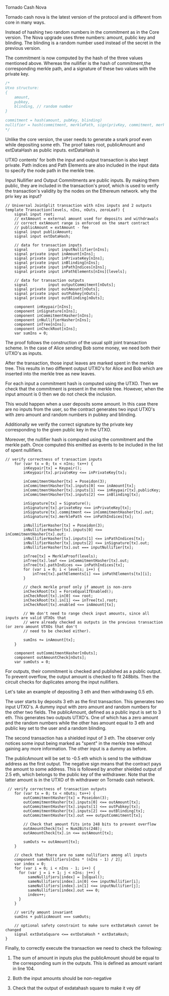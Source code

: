 Tornado Cash Nova

Tornado cash nova is the latest version of the protocol and is different from core in many ways.

Instead of hashing two random numbers in the commitment as in the Core version. The Nova upgrade uses three numbers: amount, public key and blinding. The blinding is a random number used instead of the secret in the previous version. 

The commitment is now computed by the hash of the three values mentioned above. Whereas the nullifier is the hash of commitment,the corresponding merkle path, and a signature of these two values with the private key.


```js
/*
Utxo structure:
{
    amount,
    pubkey,
    blinding, // random number
}

commitment = hash(amount, pubKey, blinding)
nullifier = hash(commitment, merklePath, sign(privKey, commitment, merklePath))
*/
```

Unlike the core version, the user needs to generate a snark proof even while depositing some eth. The proof takes root, publicAmount and extDataHash as public inputs. extDataHash is 

UTXO contents' for both the input and output transaction is also kept private. Path indices and Path Elements are also included in the input data to specify the node path in the merkle tree.

Input Nullifier and Output Commitments are public inputs. By making them public, they are included in the transaction's proof, which is used to verify the transaction's validity by the nodes on the   Ethereum network. why the priv key as input?

```circom=
// Universal JoinSplit transaction with nIns inputs and 2 outputs
template Transaction(levels, nIns, nOuts, zeroLeaf) {
    signal input root;
    // extAmount = external amount used for deposits and withdrawals
    // correct extAmount range is enforced on the smart contract
    // publicAmount = extAmount - fee
    signal input publicAmount;
    signal input extDataHash;

    // data for transaction inputs
    signal         input inputNullifier[nIns];
    signal private input inAmount[nIns];
    signal private input inPrivateKey[nIns];
    signal private input inBlinding[nIns];
    signal private input inPathIndices[nIns];
    signal private input inPathElements[nIns][levels];

    // data for transaction outputs
    signal         input outputCommitment[nOuts];
    signal private input outAmount[nOuts];
    signal private input outPubkey[nOuts];
    signal private input outBlinding[nOuts];

    component inKeypair[nIns];
    component inSignature[nIns];
    component inCommitmentHasher[nIns];
    component inNullifierHasher[nIns];
    component inTree[nIns];
    component inCheckRoot[nIns];
    var sumIns = 0;
```

The proof follows the construction of the usual split joint transaction scheme. In the case of  Alice sending Bob some money, we need both their UTXO's as inputs. 

After the transaction, those input leaves are marked spent in the merkle tree. This results in two different output UTXO's for Alice and Bob which are inserted into the merkle tree as new leaves.

For each input a commitment hash is computed using the UTXO. Then we check that the commitment is present in the merkle tree. However, when the input amount is 0 then we do not check the inclusion. 

This would happen when a user deposits some amount. In this case there are no inputs from the user, so the contract generates two input UTXO's with zero amount and random numbers in pubkey and blinding. 

Additionally we verify the correct signature by the private key corresponding to the given public key in the UTXO.

Moreover, the nullifier hash is computed using the commitment and the merkle path. Once computed this emitted as events to be included in the list of spent nullifiers.

```circom=+
// verify correctness of transaction inputs
    for (var tx = 0; tx < nIns; tx++) {
        inKeypair[tx] = Keypair();
        inKeypair[tx].privateKey <== inPrivateKey[tx];

        inCommitmentHasher[tx] = Poseidon(3);
        inCommitmentHasher[tx].inputs[0] <== inAmount[tx];
        inCommitmentHasher[tx].inputs[1] <== inKeypair[tx].publicKey;
        inCommitmentHasher[tx].inputs[2] <== inBlinding[tx];

        inSignature[tx] = Signature();
        inSignature[tx].privateKey <== inPrivateKey[tx];
        inSignature[tx].commitment <== inCommitmentHasher[tx].out;
        inSignature[tx].merklePath <== inPathIndices[tx];

        inNullifierHasher[tx] = Poseidon(3);
        inNullifierHasher[tx].inputs[0] <== inCommitmentHasher[tx].out;
        inNullifierHasher[tx].inputs[1] <== inPathIndices[tx];
        inNullifierHasher[tx].inputs[2] <== inSignature[tx].out;
        inNullifierHasher[tx].out === inputNullifier[tx];

        inTree[tx] = MerkleProof(levels);
        inTree[tx].leaf <== inCommitmentHasher[tx].out;
        inTree[tx].pathIndices <== inPathIndices[tx];
        for (var i = 0; i < levels; i++) {
            inTree[tx].pathElements[i] <== inPathElements[tx][i];
        }

        // check merkle proof only if amount is non-zero
        inCheckRoot[tx] = ForceEqualIfEnabled();
        inCheckRoot[tx].in[0] <== root;
        inCheckRoot[tx].in[1] <== inTree[tx].root;
        inCheckRoot[tx].enabled <== inAmount[tx];

        // We don't need to range check input amounts, since all inputs are valid UTXOs that
        // were already checked as outputs in the previous transaction (or zero amount UTXOs that don't
        // need to be checked either).

        sumIns += inAmount[tx];
    }

    component outCommitmentHasher[nOuts];
    component outAmountCheck[nOuts];
    var sumOuts = 0;
```

For outputs, their commitment is checked and published as a public output. To prevent overflow, the output amount is checked to fit 248bits. Then the circuit checks for duplicates among the input nullifiers.

Let's take an example of depositing 3 eth and then withdrawing 0.5 eth. 

The user starts by deposits 3 eth as the first transaction. This generates two input UTXO's. A dummy input with zero amount and random numbers for the other two fields. The publicAmount, defined as a public input is set to 3 eth. This generates two outputs UTXO's. One of which has a zero amount and the random numbers while the other has amount equal to 3 eth and public key set to the user and a random blinding. 

The second transaction has a shielded input of 3 eth. The observer only notices some input being marked as "spent" in the merkle tree without gaining any more information. The other input is a dummy as before. 

The publicAmount will be set to -0.5 eth which is send to the withdraw address as the first output. The negative sign means that the contract pays the amount to some address. This is followed by another shielded output of 2.5 eth, which belongs to the public key of the withdrawer. Note that the latter amount is in the UTXO of th withdrawer on Tornado cash network.


```circom=+
 // verify correctness of transaction outputs
    for (var tx = 0; tx < nOuts; tx++) {
        outCommitmentHasher[tx] = Poseidon(3);
        outCommitmentHasher[tx].inputs[0] <== outAmount[tx];
        outCommitmentHasher[tx].inputs[1] <== outPubkey[tx];
        outCommitmentHasher[tx].inputs[2] <== outBlinding[tx];
        outCommitmentHasher[tx].out === outputCommitment[tx];

        // Check that amount fits into 248 bits to prevent overflow
        outAmountCheck[tx] = Num2Bits(248);
        outAmountCheck[tx].in <== outAmount[tx];

        sumOuts += outAmount[tx];
    }

    // check that there are no same nullifiers among all inputs
    component sameNullifiers[nIns * (nIns - 1) / 2];
    var index = 0;
    for (var i = 0; i < nIns - 1; i++) {
      for (var j = i + 1; j < nIns; j++) {
          sameNullifiers[index] = IsEqual();
          sameNullifiers[index].in[0] <== inputNullifier[i];
          sameNullifiers[index].in[1] <== inputNullifier[j];
          sameNullifiers[index].out === 0;
          index++;
      }
    }

    // verify amount invariant
    sumIns + publicAmount === sumOuts;

    // optional safety constraint to make sure extDataHash cannot be changed
    signal extDataSquare <== extDataHash * extDataHash;
}
```


Finally, to correctly execute the transaction we need to check the following:

1) The sum of amount in inputs plus the publicAmount should be equal to the corresponding sum in the outputs. This is defined as amount variant in line 104.

2) Both the input amounts should be non-negative

3) Check that the output of exdatahash square to make it vey dif